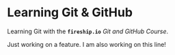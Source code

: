# Learning Git & GitHub

Learning Git with the **`fireship.io`** *Git and GitHub Course*.

Just working on a feature.
I am also working on this line!
